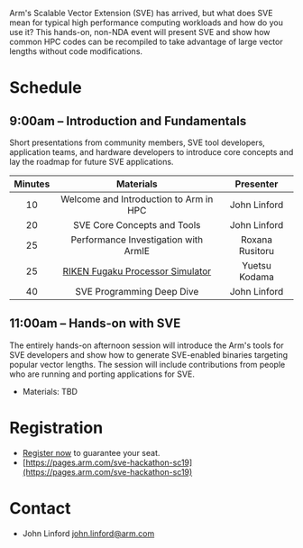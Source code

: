 Arm's Scalable Vector Extension (SVE) has arrived, but what does SVE mean for typical high performance computing workloads and how do you use it? This hands-on, non-NDA event will present SVE and show how common HPC codes can be recompiled to take advantage of large vector lengths without code modifications.

# Schedule

## 9:00am – Introduction and Fundamentals

Short presentations from community members, SVE tool developers, application teams, and hardware developers to introduce core concepts and lay the roadmap for future SVE applications.

  Minutes | Materials | Presenter 
  :-----: | :-------: | :-------: 
  10 | Welcome and Introduction to Arm in HPC | John Linford
  20 | SVE Core Concepts and Tools | John Linford
  25 | Performance Investigation with ArmIE | Roxana Rusitoru
  25 | [RIKEN Fugaku Processor Simulator](https://github.com/jlinford/sc19-hackathon/raw/master/RekenSimulatorUpdates_Nov2019.pdf) | Yuetsu Kodama 
  40 | SVE Programming Deep Dive | John Linford

## 11:00am – Hands-on with SVE

The entirely hands-on afternoon session will introduce the Arm's tools for SVE developers and show how to generate SVE-enabled binaries targeting popular vector lengths. The session will include contributions from people who are running and porting applications for SVE.

 * Materials: TBD

# Registration

 * [Register now](https://pages.arm.com/sve-hackathon-sc19) to guarantee your seat.
 * [https://pages.arm.com/sve-hackathon-sc19](https://pages.arm.com/sve-hackathon-sc19)

# Contact

 * John Linford <john.linford@arm.com>

